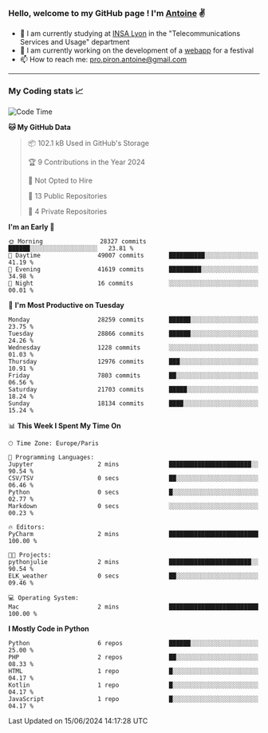 ### Hello, welcome to my GitHub page ! I'm [Antoine](https://github.com/AntoinePiron) ✌️

- 🌱 I am currently studying at [INSA Lyon](https://www.insa-lyon.fr) in the "Telecommunications Services and Usage" department
- 🔭 I am currently working on the development of a [webapp](https://github.com/24HeuresINSA/Overbookd) for a festival
- 📫 How to reach me: [pro.piron.antoine@gmail.com](mailto:pro.piron.antoine@gmail.com)

---

### My Coding stats 📈
<!--START_SECTION:waka-->
![Code Time](http://img.shields.io/badge/Code%20Time-214%20hrs%209%20mins-blue)

**🐱 My GitHub Data** 

> 📦 102.1 kB Used in GitHub's Storage 
 > 
> 🏆 9 Contributions in the Year 2024
 > 
> 🚫 Not Opted to Hire
 > 
> 📜 13 Public Repositories 
 > 
> 🔑 4 Private Repositories 
 > 
**I'm an Early 🐤** 

```text
🌞 Morning                28327 commits       ██████░░░░░░░░░░░░░░░░░░░   23.81 % 
🌆 Daytime                49007 commits       ██████████░░░░░░░░░░░░░░░   41.19 % 
🌃 Evening                41619 commits       █████████░░░░░░░░░░░░░░░░   34.98 % 
🌙 Night                  16 commits          ░░░░░░░░░░░░░░░░░░░░░░░░░   00.01 % 
```
📅 **I'm Most Productive on Tuesday** 

```text
Monday                   28259 commits       ██████░░░░░░░░░░░░░░░░░░░   23.75 % 
Tuesday                  28866 commits       ██████░░░░░░░░░░░░░░░░░░░   24.26 % 
Wednesday                1228 commits        ░░░░░░░░░░░░░░░░░░░░░░░░░   01.03 % 
Thursday                 12976 commits       ███░░░░░░░░░░░░░░░░░░░░░░   10.91 % 
Friday                   7803 commits        ██░░░░░░░░░░░░░░░░░░░░░░░   06.56 % 
Saturday                 21703 commits       █████░░░░░░░░░░░░░░░░░░░░   18.24 % 
Sunday                   18134 commits       ████░░░░░░░░░░░░░░░░░░░░░   15.24 % 
```


📊 **This Week I Spent My Time On** 

```text
🕑︎ Time Zone: Europe/Paris

💬 Programming Languages: 
Jupyter                  2 mins              ███████████████████████░░   90.54 % 
CSV/TSV                  0 secs              ██░░░░░░░░░░░░░░░░░░░░░░░   06.46 % 
Python                   0 secs              █░░░░░░░░░░░░░░░░░░░░░░░░   02.77 % 
Markdown                 0 secs              ░░░░░░░░░░░░░░░░░░░░░░░░░   00.23 % 

🔥 Editors: 
PyCharm                  2 mins              █████████████████████████   100.00 % 

🐱‍💻 Projects: 
pythonjulie              2 mins              ███████████████████████░░   90.54 % 
ELK_weather              0 secs              ██░░░░░░░░░░░░░░░░░░░░░░░   09.46 % 

💻 Operating System: 
Mac                      2 mins              █████████████████████████   100.00 % 
```

**I Mostly Code in Python** 

```text
Python                   6 repos             ██████░░░░░░░░░░░░░░░░░░░   25.00 % 
PHP                      2 repos             ██░░░░░░░░░░░░░░░░░░░░░░░   08.33 % 
HTML                     1 repo              █░░░░░░░░░░░░░░░░░░░░░░░░   04.17 % 
Kotlin                   1 repo              █░░░░░░░░░░░░░░░░░░░░░░░░   04.17 % 
JavaScript               1 repo              █░░░░░░░░░░░░░░░░░░░░░░░░   04.17 % 
```




 Last Updated on 15/06/2024 14:17:28 UTC
<!--END_SECTION:waka-->
